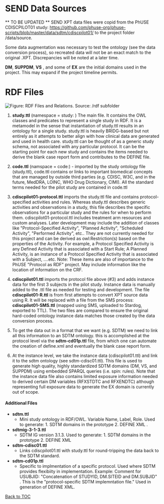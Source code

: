 SEND Data Sources
=================
** TO BE UPDATED **
SEND XPT data files were copid from the PhUSE CDISCPILOT01 study: <https://github.com/phuse-org/phuse-scripts/blob/master/data/sdtm/cdiscpilot01/> to the project folder /data/source.

Some data augmentation was necessary to test the ontology (see the data conversion process), so recreated data will not be an exact match to the original .XPT. Discrepancies will be noted at a later time.

**DM**, **SUPPDM**, **VS** , and some of **EX** are the initial domains used in the project. This may expand if the project timeline permits.

RDF Files
=========

![Figure: RDF Files and Relations. Source: /rdf subfolder](images/OntologyRoadmap.png)

1.  **study.ttl** (namespace = study: ) The main file. It contains the OWL classes and predicates to represent a single study in RDF. It is a metamodel in the sense that instantiation of study.ttl results in an ontology for a single study. study.ttl is heavily BRIDG-based but not entirely as it attempts to better align with how clinical data are generated and used in health care. study.ttl can be thought of as a generic study schema, not associated with any particular protocol. It can be the starting point for each new study and contains the items needed to derive the blank case report form and contributes to the DEFINE file.

2.  **code.ttl** (namspace = code:) - imported by the study ontology file (study.ttl), code.ttl contains or links to important biomedical concepts that are managed by outside third parties (e.g. CDISC, W3C, and in the future, MedDRA, LOINC, WHO Drug Dictionary, CIMI). All the standard terms needed for the pilot study are contained in code.ttl

3.  **cdiscpilot01-protocol.ttl** imports the study.ttl file and contains protocol-specified activities and rules. Whereas study.ttl describes generic activities and observations in a study, this file describes the specific observations for a particular study and the rules for when to perform them. cdiscpilot01-protocol.ttl includes treatment arm resources and custom analyses. Later development may include the addition of classes like "Protocol-Specified Activity", "Planned Activity", "Scheduled Activity", "Performed Activity", etc.. They are not currently needed for this project and can be derived as owl:Restriction(s) based on the properties of the Activity. For example, a Protocol Specified Activity is any Defined Activity that is associated with a Start Rule; A Planned Activity, is an instance of a Protocol Specified Activity that is associated with a Subject, ....etc. Note: These items are also of importance to the PhUSE "Protocol as RDF" project. May include information like the location of information on the CRF.

4.  **cdiscpilot01.ttl** imports the protocol file above (\#3) and adds instance data for the first 3 subjects in the pilot study. Instance data is manually added to the .ttl file as needed for testing and development. The file **cdiscpilot01-R.ttl** is from first attempts to convert XPT source data using R. It will be replaced with a file from the SMS process: **cdiscpilot01-SMS.ttl** (mapped using SMS, uploaded to Stardog, exported to TTL). The two files are compared to ensure the original hard-coded ontology instance data matches those created by the data conversion process.

5.  To get the data out in a format that we want (e.g. SDTM) we need to link all this information to an SDTM ontology. this is accomplished at the protocol level via the **sdtm-cd01p.ttl** file, from which one can automate the creation of define.xml and eventually the blank case report form.

6.  At the instance level, we take the instance data (cdiscpilot01.ttl) and link it to the sdtm ontology (see sdtm-cdisc01.ttl). This file is used to generate high quality, highly standardized SDTM domains (DM, VS, and SUPPDM) using embedded SPARQL queries (i.e. spin: rules). Note that the instance data file also contains limited exposure information needed to derived certain DM variables (RFXSTDTC and RFXENDTC) although representing full exposure data to generate the EX domain is currently out of scope.

#### Additional Files

-   **sdtm.ttl**
    -   Mini study ontology in RDF/OWL. Variable Name, Label, Role. Used to generate: 1. SDTM domains in the prototype 2. DEFINE XML .
-   **sdtmig-3-1-3.ttl**
    -   SDTM IG version 3.1.3. Used to generate: 1. SDTM domains in the prototype 2. DEFINE XML
-   **sdtm-cdisc01.ttl**
    -   Links cdiscpilot01.ttl with study.ttl for round-tripping the data back to the SDTM standard.
-   **sdtm-cd01p.ttl**
    -   Specific to implmentation of a specific protocol. Used where SDTM provides flexibiity in implementation. Example: Comment for USUBJID: "Concatenation of STUDYID, DM.SITEID and DM.SUBJID" . This is the "protocol-specific SDTM implemntation file." Used in generation of DEFINE XML.

[Back to TOC](TableOfContents.md)
